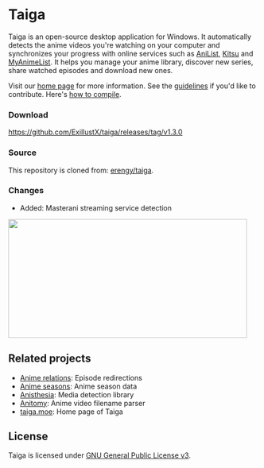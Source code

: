 # Taiga

Taiga is an open-source desktop application for Windows. It automatically detects the anime videos you're watching on your computer and synchronizes your progress with online services such as [AniList](https://anilist.co), [Kitsu](https://kitsu.io) and [MyAnimeList](https://myanimelist.net). It helps you manage your anime library, discover new series, share watched episodes and download new ones.

Visit our [home page](http://taiga.moe) for more information. See the [guidelines](https://github.com/erengy/taiga/wiki/Guidelines) if you'd like to contribute. Here's [how to compile](https://github.com/erengy/taiga/wiki/How-to-Compile).

### Download

https://github.com/ExillustX/taiga/releases/tag/v1.3.0

### Source

This repository is cloned from: [erengy/taiga](https://github.com/erengy/taiga).

### Changes

- Added: Masterani streaming service detection

<img src="http://i.imgur.com/YRVp8ee.gif" width="480" height="239">

## Related projects

- [Anime relations](https://github.com/erengy/anime-relations): Episode redirections
- [Anime seasons](https://github.com/erengy/anime-seasons): Anime season data
- [Anisthesia](https://github.com/erengy/anisthesia): Media detection library
- [Anitomy](https://github.com/erengy/anitomy): Anime video filename parser
- [taiga.moe](https://github.com/erengy/taiga-moe): Home page of Taiga

## License

Taiga is licensed under [GNU General Public License v3](https://www.gnu.org/licenses/gpl-3.0.html).
